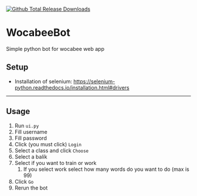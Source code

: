 [![Github Total Release Downloads](https://img.shields.io/github/downloads/vladantrhlik/wocabee-bot/total?color=%2311CC11&style=for-the-badge)](https://github.com/vladantrhlik/wocabee-bot/releases)

# WocabeeBot
Simple python bot for wocabee web app

## Setup
* Installation of selenium: https://selenium-python.readthedocs.io/installation.html#drivers

---

## Usage
1. Run `ui.py`
1. Fill username
1. Fill password
1. Click (you must click) `Login`
1. Select a class and click `Choose`
1. Select a balík
1. Select if you want to train or work
   1. If you select work select how many words do you want to do (max is 99)
1. Click `Go`
1. Rerun the bot

